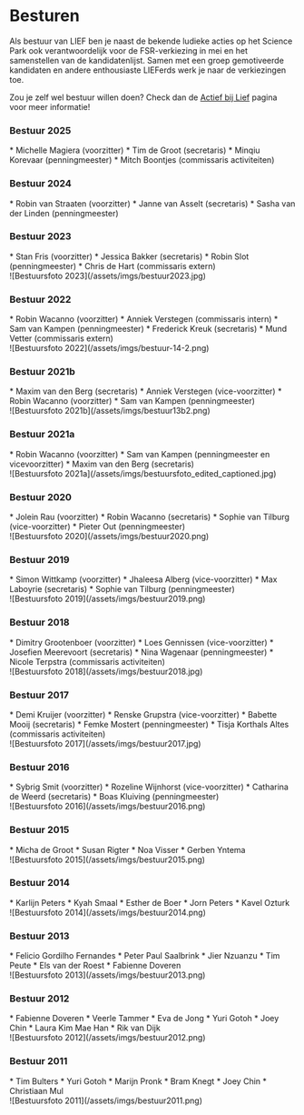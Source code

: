 ---
---

# Besturen

Als bestuur van LIEF ben je naast de bekende ludieke acties op het Science Park ook verantwoordelijk voor de FSR-verkiezing in mei en het samenstellen van de kandidatenlijst. Samen met een groep gemotiveerde kandidaten en andere enthousiaste LIEFerds werk je naar de verkiezingen toe.

Zou je zelf wel bestuur willen doen? Check dan de [Actief bij Lief](/actief-bij-lief) pagina voor meer informatie!

### Bestuur 2025
<div class="multicolumn">
<div markdown="block">
* Michelle Magiera (voorzitter)
* Tim de Groot (secretaris)
* Minqiu Korevaar (penningmeester)
* Mitch Boontjes (commissaris activiteiten)
</div>
<div markdown="block">
<!-- ![Bestuursfoto 2025](/assets/imgs/bestuur2023.jpg) -->
</div>
</div>


### Bestuur 2024
<div class="multicolumn">
<div markdown="block">
* Robin van Straaten (voorzitter)
* Janne van Asselt (secretaris)
* Sasha van der Linden (penningmeester)
</div>
<div markdown="block">
<!-- ![Bestuursfoto 2024](/assets/imgs/bestuur2023.jpg) -->
</div>
</div>


### Bestuur 2023
<div class="multicolumn">
<div markdown="block">
* Stan Fris (voorzitter)
* Jessica Bakker (secretaris)
* Robin Slot (penningmeester)
* Chris de Hart (commissaris extern)
</div>
<div markdown="block">
![Bestuursfoto 2023](/assets/imgs/bestuur2023.jpg)
</div>
</div>

### Bestuur 2022
<div class="multicolumn">
<div markdown="block">
 * Robin Wacanno (voorzitter)
 * Anniek Verstegen (commissaris intern)
 * Sam van Kampen (penningmeester)
 * Frederick Kreuk (secretaris)
 * Mund Vetter (commissaris extern)
</div>
<div markdown="block">
![Bestuursfoto 2022](/assets/imgs/bestuur-14-2.png)
</div>
</div>

### Bestuur 2021b
<div class="multicolumn">
<div markdown="block">
 * Maxim van den Berg (secretaris)
 * Anniek Verstegen (vice-voorzitter)
 * Robin Wacanno (voorzitter)
 * Sam van Kampen (penningmeester)
</div>
<div markdown="block">
![Bestuursfoto 2021b](/assets/imgs/bestuur13b2.png)
</div>
</div>

### Bestuur 2021a
<div class="multicolumn">
<div markdown="block">
 * Robin Wacanno (voorzitter)
 * Sam van Kampen (penningmeester en vicevoorzitter)
 * Maxim van den Berg (secretaris)
</div>
<div markdown="block">
![Bestuursfoto 2021a](/assets/imgs/bestuursfoto_edited_captioned.jpg)
</div>
</div>

### Bestuur 2020
<div class="multicolumn">
<div markdown="block">
 * Jolein Rau (voorzitter)
 * Robin Wacanno (secretaris)
 * Sophie van Tilburg (vice-voorzitter)
 * Pieter Out (penningmeester)
</div>
<div markdown="block">
![Bestuursfoto 2020](/assets/imgs/bestuur2020.png)
</div>
</div>

### Bestuur 2019
<div class="multicolumn">
<div markdown="block">
 * Simon Wittkamp (voorzitter)
 * Jhaleesa Alberg (vice-voorzitter)
 * Max Laboyrie (secretaris)
 * Sophie van Tilburg (penningmeester)
</div>
<div markdown="block">
![Bestuursfoto 2019](/assets/imgs/bestuur2019.png)
</div>
</div>

### Bestuur 2018
<div class="multicolumn">
<div markdown="block">
 * Dimitry Grootenboer (voorzitter)
 * Loes Gennissen (vice-voorzitter)
 * Josefien Meerevoort (secretaris)
 * Nina Wagenaar (penningmeester)
 * Nicole Terpstra (commissaris activiteiten)
</div>
<div markdown="block">
![Bestuursfoto 2018](/assets/imgs/bestuur2018.jpg)
</div>
</div>

### Bestuur 2017
<div class="multicolumn">
<div markdown="block">
 * Demi Kruijer (voorzitter)
 * Renske Grupstra (vice-voorzitter)
 * Babette Mooij (secretaris)
 * Femke Mostert (penningmeester)
 * Tisja Korthals Altes (commissaris activiteiten)
</div>
<div markdown="block">
![Bestuursfoto 2017](/assets/imgs/bestuur2017.jpg)
</div>
</div>

### Bestuur 2016
<div class="multicolumn">
<div markdown="block">
 * Sybrig Smit (voorzitter)
 * Rozeline Wijnhorst (vice-voorzitter)
 * Catharina de Weerd (secretaris)
 * Boas Kluiving (penningmeester)
</div>
<div markdown="block">
![Bestuursfoto 2016](/assets/imgs/bestuur2016.png)
</div>
</div>

### Bestuur 2015
<div class="multicolumn">
<div markdown="block">
 * Micha de Groot
 * Susan Rigter
 * Noa Visser
 * Gerben Yntema
</div>
<div markdown="block">
![Bestuursfoto 2015](/assets/imgs/bestuur2015.png)
</div>
</div>

### Bestuur 2014
<div class="multicolumn">
<div markdown="block">
 * Karlijn Peters
 * Kyah Smaal
 * Esther de Boer
 * Jorn Peters
 * Kavel Ozturk
</div>
<div markdown="block">
![Bestuursfoto 2014](/assets/imgs/bestuur2014.png)
</div>
</div>

### Bestuur 2013
<div class="multicolumn">
<div markdown="block">
 * Felicio Gordilho Fernandes
 * Peter Paul Saalbrink
 * Jier Nzuanzu
 * Tim Peute
 * Els van der Roest
 * Fabienne Doveren
</div>
<div markdown="block">
![Bestuursfoto 2013](/assets/imgs/bestuur2013.png)
</div>
</div>

### Bestuur 2012
<div class="multicolumn">
<div markdown="block">
 * Fabienne Doveren
 * Veerle Tammer
 * Eva de Jong
 * Yuri Gotoh
 * Joey Chin
 * Laura Kim Mae Han
 * Rik van Dijk
</div>
<div markdown="block">
![Bestuursfoto 2012](/assets/imgs/bestuur2012.png)
</div>
</div>

### Bestuur 2011
<div class="multicolumn">
<div markdown="block">
 * Tim Bulters
 * Yuri Gotoh
 * Marijn Pronk
 * Bram Knegt
 * Joey Chin
 * Christiaan Mul
</div>
<div markdown="block">
![Bestuursfoto 2011](/assets/imgs/bestuur2011.png)
</div>
</div>

